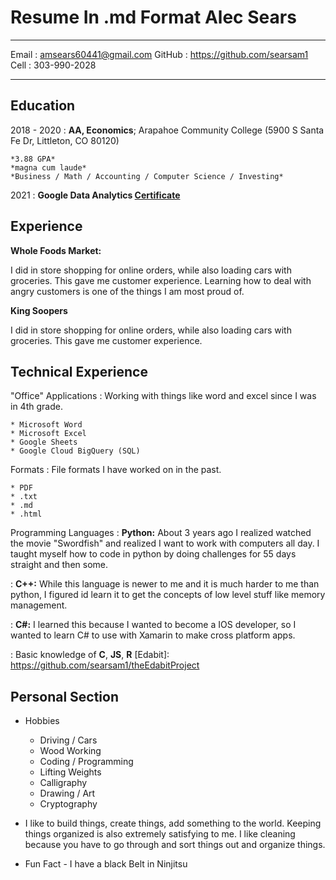 Resume In .md Format
Alec Sears
============

-------------------     ----------------------------
Email :                amsears60441@gmail.com
GitHub :               https://github.com/searsam1     
Cell :                 303-990-2028
-------------------     ----------------------------

Education  
---------

2018 - 2020
:   **AA, Economics**; Arapahoe Community College (5900 S Santa Fe Dr, Littleton, CO 80120)

    *3.88 GPA*
    *magna cum laude*
    *Business / Math / Accounting / Computer Science / Investing*

2021
:   **Google Data Analytics [Certificate](https://coursera.org/share/b55593f84714affd3ab98dd70bc57371)** 
    

Experience
----------

**Whole Foods Market:**

I did in store shopping for online orders, while also loading 
cars with groceries. This gave me customer experience. Learning how
to deal with angry customers is one of the things I am most proud of. 

**King Soopers**

I did in store shopping for online orders, while also loading 
cars with groceries. This gave me customer experience. 

Technical Experience
--------------------

"Office" Applications 
:   Working with things like word and excel since I was in 4th grade.

    * Microsoft Word
    * Microsoft Excel
    * Google Sheets
    * Google Cloud BigQuery (SQL)

Formats
:   File formats I have worked on in the past.

    * PDF
    * .txt
    * .md
    * .html

Programming Languages
:   **Python:** About 3 years ago I realized watched the movie "Swordfish" 
    and realized I want to work with computers all day. I taught myself 
    how to code in python by doing challenges for 55 days straight 
    and then some.

:   **C++:** While this language is newer to me and it is much harder
    to me than python, I figured id learn it to get the concepts 
    of low level stuff like memory management. 

:   **C#:** I learned this because I wanted to become a IOS developer, 
    so I wanted to learn C# to use with Xamarin to make cross platform apps. 

:   Basic knowledge of **C**, **JS**, **R**
[Edabit]: https://github.com/searsam1/theEdabitProject

Personal Section
----------------------------------------

* Hobbies

     * Driving / Cars
     * Wood Working
     * Coding / Programming
     * Lifting Weights 
     * Calligraphy
     * Drawing / Art
     * Cryptography 

* I like to build things, create things, add something to the world. 
Keeping things organized is also extremely satisfying to me. I like 
cleaning because you have to go through and sort things out and 
organize things.

* Fun Fact - I have a black Belt in Ninjitsu 
